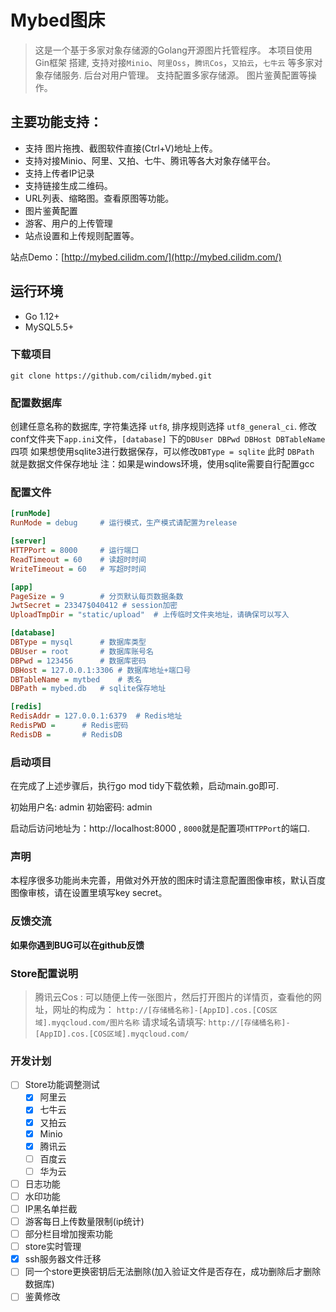 # Mybed图床 

> 这是一个基于多家对象存储源的Golang开源图片托管程序。
> 本项目使用 Gin框架 搭建, 支持对接`Minio`、`阿里Oss`，`腾讯Cos`，`又拍云`，`七牛云` 等多家对象存储服务.
> 后台对用户管理。
> 支持配置多家存储源。
> 图片鉴黄配置等操作。

## 主要功能支持：

- 支持 图片拖拽、截图软件直接(Ctrl+V)地址上传。
- 支持对接Minio、阿里、又拍、七牛、腾讯等各大对象存储平台。
- 支持上传者IP记录
- 支持链接生成二维码。
- URL列表、缩略图。查看原图等功能。
- 图片鉴黄配置
- 游客、用户的上传管理
- 站点设置和上传规则配置等。

站点Demo：[http://mybed.cilidm.com/](http://mybed.cilidm.com/)

## 运行环境

- Go 1.12+
- MySQL5.5+

### 下载项目

```git
git clone https://github.com/cilidm/mybed.git
```

### 配置数据库

创建任意名称的数据库, 字符集选择 `utf8`, 排序规则选择 `utf8_general_ci`. 
修改conf文件夹下`app.ini`文件，`[database]` 下的`DBUser DBPwd DBHost DBTableName` 四项 
如果想使用sqlite3进行数据保存，可以修改`DBType = sqlite` 此时 `DBPath` 就是数据文件保存地址
注：如果是windows环境，使用sqlite需要自行配置gcc

### 配置文件

```app.ini
[runMode]
RunMode = debug     # 运行模式，生产模式请配置为release

[server]
HTTPPort = 8000     # 运行端口
ReadTimeout = 60    # 读超时时间 
WriteTimeout = 60   # 写超时时间

[app]
PageSize = 9        # 分页默认每页数据条数
JwtSecret = 23347$040412 # session加密
UploadTmpDir = "static/upload"  # 上传临时文件夹地址，请确保可以写入

[database]
DBType = mysql      # 数据库类型
DBUser = root       # 数据库账号名
DBPwd = 123456      # 数据库密码
DBHost = 127.0.0.1:3306 # 数据库地址+端口号
DBTableName = mytbed    # 表名
DBPath = mybed.db   # sqlite保存地址

[redis]
RedisAddr = 127.0.0.1:6379  # Redis地址
RedisPWD =      # Redis密码
RedisDB =       # RedisDB

```

### 启动项目

在完成了上述步骤后，执行go mod tidy下载依赖，启动main.go即可.

初始用户名: admin
初始密码: admin

启动后访问地址为：http://localhost:8000 , `8000`就是配置项`HTTPPort`的端口.

### 声明

本程序很多功能尚未完善，用做对外开放的图床时请注意配置图像审核，默认百度图像审核，请在设置里填写key secret。

### 反馈交流

**如果你遇到BUG可以在github反馈**

### Store配置说明

> 腾讯云Cos : 可以随便上传一张图片，然后打开图片的详情页，查看他的网址，网址的构成为：
> `http://[存储桶名称]-[AppID].cos.[COS区域].myqcloud.com/图片名称`
> 请求域名请填写: 
> `http://[存储桶名称]-[AppID].cos.[COS区域].myqcloud.com/`

### 开发计划

- [ ] Store功能调整测试
    - [x] 阿里云
    - [x] 七牛云
    - [x] 又拍云
    - [x] Minio
    - [x] 腾讯云
    - [ ] 百度云
    - [ ] 华为云
- [ ] 日志功能
- [ ] 水印功能
- [ ] IP黑名单拦截
- [ ] 游客每日上传数量限制(ip统计)
- [ ] 部分栏目增加搜索功能
- [ ] store实时管理
- [x] ssh服务器文件迁移
- [ ] 同一个store更换密钥后无法删除(加入验证文件是否存在，成功删除后才删除数据库)
- [ ] 鉴黄修改